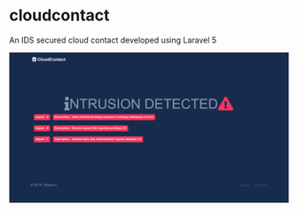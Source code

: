 # cloudcontact
An IDS secured cloud contact developed using Laravel 5


![intrusion detected](https://raw.githubusercontent.com/olaysco/cloudcontact/master/cc_SQLINJECTION.png)

